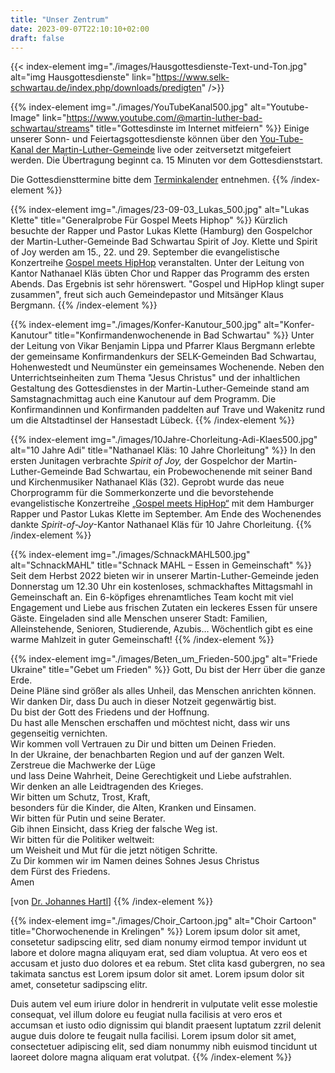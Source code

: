 ```yaml
---
title: "Unser Zentrum"
date: 2023-09-07T22:10:10+02:00
draft: false
---
```


{{< index-element 
  img="./images/Hausgottesdienste-Text-und-Ton.jpg" 
  alt="img Hausgottesdienste"
  link="https://www.selk-schwartau.de/index.php/downloads/predigten" />}}

{{% index-element 
  img="./images/YouTubeKanal500.jpg" 
  alt="Youtube-Image" 
  link="https://www.youtube.com/@martin-luther-bad-schwartau/streams" 
  title="Gottesdinste im Internet mitfeiern" %}}
Einige unserer Sonn- und Feiertagsgottesdienste können über den 
[You-Tube-Kanal der Martin-Luther-Gemeinde](https://www.youtube.com/@martin-luther-bad-schwartau/streams)
live oder zeitversetzt mitgefeiert werden. Die Übertragung beginnt ca. 15 Minuten vor dem Gottesdienststart.

Die Gottesdiensttermine bitte dem [Terminkalender](/kalender) entnehmen.
{{% /index-element %}}

{{% index-element 
  img="./images/23-09-03_Lukas_500.jpg" 
  alt="Lukas Klette" 
  title="Generalprobe Für Gospel Meets Hiphop" %}}
Kürzlich besuchte der Rapper und Pastor Lukas Klette (Hamburg) den Gospelchor
der Martin-Luther-Gemeinde Bad Schwartau Spirit of Joy. Klette und Spirit of Joy
werden am 15., 22. und 29. September die evangelistische Konzertreihe 
[Gospel meets HipHop](https://www.gospel-meets-hiphop.de/) 
veranstalten. Unter der Leitung von Kantor Nathanael Kläs übten Chor und Rapper
das Programm des ersten Abends. Das Ergebnis ist sehr hörenswert. "Gospel und
HipHop klingt super zusammen", freut sich auch Gemeindepastor und Mitsänger
Klaus Bergmann.
{{% /index-element %}}

{{% index-element 
  img="./images/Konfer-Kanutour_500.jpg" 
  alt="Konfer-Kanutour" 
  title="Konfirmandenwochenende in Bad Schwartau" %}}
Unter der Leitung von Vikar Benjamin Lippa und Pfarrer Klaus Bergmann erlebte
der gemeinsame Konfirmandenkurs der SELK-Gemeinden Bad Schwartau, Hohenwestedt
und Neumünster ein gemeinsames Wochenende. Neben den Unterrichtseinheiten zum
Thema "Jesus Christus" und der inhaltlichen Gestaltung des Gottesdienstes in der
Martin-Luther-Gemeinde stand am Samstagnachmittag auch eine Kanutour auf dem
Programm. Die Konfirmandinnen und Konfirmanden paddelten auf Trave und Wakenitz
rund um die Altstadtinsel der Hansestadt Lübeck.
{{% /index-element %}}

{{% index-element 
  img="./images/10Jahre-Chorleitung-Adi-Klaes500.jpg" 
  alt="10 Jahre Adi" 
  title="Nathanael Kläs: 10 Jahre Chorleitung" %}}
In den ersten Junitagen verbrachte _Spirit of Joy,_ der Gospelchor der
Martin-Luther-Gemeinde Bad Schwartau, ein Probewochenende mit seiner Band und
Kirchenmusiker Nathanael Kläs (32). Geprobt wurde das neue Chorprogramm für die
Sommerkonzerte und die bevorstehende evangelistische Konzertreihe 
[„Gospel meets HipHop“](https://www.gospel-meets-hiphop.de/) 
mit dem Hamburger Rapper und Pastor Lukas Klette im September. Am Ende des
Wochenendes dankte _Spirit-of-Joy_-Kantor Nathanael Kläs für 10 Jahre
Chorleitung.
{{% /index-element %}}

{{% index-element 
  img="./images/SchnackMAHL500.jpg" 
  alt="SchnackMAHL" 
  title="Schnack MAHL – Essen in Gemeinschaft" %}}
Seit dem Herbst 2022 bieten wir in unserer Martin-Luther-Gemeinde jeden
Donnerstag um 12.30 Uhr ein kostenloses, schmackhaftes Mittagsmahl in
Gemeinschaft an. Ein 6-köpfiges ehrenamtliches Team kocht mit viel Engagement
und Liebe aus frischen Zutaten ein leckeres Essen für unsere Gäste. Eingeladen
sind alle Menschen unserer Stadt: Familien, Alleinstehende, Senioren,
Studierende, Azubis… Wöchentlich gibt es eine warme Mahlzeit in guter
Gemeinschaft!
{{% /index-element %}}

{{% index-element 
  img="./images/Beten_um_Frieden-500.jpg" 
  alt="Friede Ukraine" 
  title="Gebet um Frieden" %}}
Gott, Du bist der Herr über die ganze Erde. \
Deine Pläne sind größer als alles Unheil, das Menschen anrichten können.\
Wir danken Dir, dass Du auch in dieser Notzeit gegenwärtig bist.\
Du bist der Gott des Friedens und der Hoffnung.\
Du hast alle Menschen erschaffen und möchtest nicht, dass wir uns gegenseitig vernichten.\
Wir kommen voll Vertrauen zu Dir und bitten um Deinen Frieden.\
In der Ukraine, der benachbarten Region und auf der ganzen Welt.\
Zerstreue die Machwerke der Lüge \
und lass Deine Wahrheit, Deine Gerechtigkeit und Liebe aufstrahlen.\
Wir denken an alle Leidtragenden des Krieges.\
Wir bitten um Schutz, Trost, Kraft,\
besonders für die Kinder, die Alten, Kranken und Einsamen.\
Wir bitten für Putin und seine Berater.\
Gib ihnen Einsicht, dass Krieg der falsche Weg ist.\
Wir bitten für die Politiker weltweit:\
um Weisheit und Mut für die jetzt nötigen Schritte.\
Zu Dir kommen wir im Namen deines Sohnes Jesus Christus\
dem Fürst des Friedens.\
Amen

[von [Dr. Johannes Hartl](https://www.instagram.com/p/CaY7w6AMTl0/?utm_medium=copy_link)]
{{% /index-element %}}

{{% index-element 
  img="./images/Choir_Cartoon.jpg" 
  alt="Choir Cartoon" 
  title="Chorwochenende in Krelingen" %}}
Lorem ipsum dolor sit amet, consetetur sadipscing elitr, sed diam nonumy eirmod tempor invidunt ut labore et dolore magna aliquyam erat, sed diam voluptua. At vero eos et accusam et justo duo dolores et ea rebum. Stet clita kasd gubergren, no sea takimata sanctus est Lorem ipsum dolor sit amet. Lorem ipsum dolor sit amet, consetetur sadipscing elitr.

Duis autem vel eum iriure dolor in hendrerit in vulputate velit esse molestie consequat, vel illum dolore eu feugiat nulla facilisis at vero eros et accumsan et iusto odio dignissim qui blandit praesent luptatum zzril delenit augue duis dolore te feugait nulla facilisi. Lorem ipsum dolor sit amet, consectetuer adipiscing elit, sed diam nonummy nibh euismod tincidunt ut laoreet dolore magna aliquam erat volutpat. 
{{% /index-element %}}
